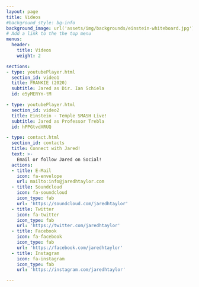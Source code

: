 ```yaml
---
layout: page
title: Videos
#background_style: bg-info
background_image: url('assets/img/backgrounds/einstein-whiteboard.jpg')
# Add a link to the the top menu
menus:
  header:
    title: Videos
    weight: 2

sections:
- type: youtubePlayer.html
  section_id: video1
  title: FRANKIE (2020)
  subtitle: Jared as Dir. Ian Schiela 
  id: e5yMERYn-tM

- type: youtubePlayer.html
  section_id: video2
  title: Einstein - Temple SMASH Live!
  subtitle: Jared as Professor Trebla
  id: hPPGtvdXRUQ 

- type: contact.html
  section_id: contacts
  title: Connect with Jared!
  text: >-
    Email or follow Jared on Social!
  actions:
  - title: E-Mail
    icon: fa-envelope
    url: mailto:info@jaredhtaylor.com
  - title: Soundcloud
    icon: fa-soundcloud
    icon_type: fab
    url: 'https://soundcloud.com/jaredhtaylor'  
  - title: Twitter
    icon: fa-twitter
    icon_type: fab
    url: 'https://twitter.com/jaredhtaylor'
  - title: Facebook
    icon: fa-facebook
    icon_type: fab
    url: 'https://facebook.com/jaredhtaylor'
  - title: Instagram
    icon: fa-instagram
    icon_type: fab
    url: 'https://instagram.com/jaredhtaylor'  

---
```

